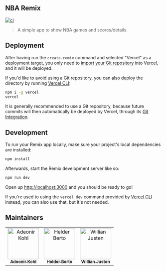 ## NBA Remix

[![ci](https://github.com/willianjusten/nba-remix/actions/workflows/ci.yml/badge.svg)](https://github.com/willianjusten/nba-remix/actions/workflows/ci.yml)

> A simple app to show NBA games and scores/details.

## Deployment

After having run the `create-remix` command and selected "Vercel" as a deployment target, you only need to [import your Git repository](https://vercel.com/new) into Vercel, and it will be deployed.

If you'd like to avoid using a Git repository, you can also deploy the directory by running [Vercel CLI](https://vercel.com/cli):

```sh
npm i -g vercel
vercel
```

It is generally recommended to use a Git repository, because future commits will then automatically be deployed by Vercel, through its [Git Integration](https://vercel.com/docs/concepts/git).

## Development

To run your Remix app locally, make sure your project's local dependencies are installed:

```sh
npm install
```

Afterwards, start the Remix development server like so:

```sh
npm run dev
```

Open up [http://localhost:3000](http://localhost:3000) and you should be ready to go!

If you're used to using the `vercel dev` command provided by [Vercel CLI](https://vercel.com/cli) instead, you can also use that, but it's not needed.

## Maintainers

<table>
  <tr>
    <td align="center">
      <a href="https://github.com/adeonir">
        <img src="https://avatars.githubusercontent.com/u/3428733?v=4?s=100" width="100px;" alt="Adeonir Kohl" />
        <br />
        <sub>
          <b>
            Adeonir Kohl
          </b>
        </sub>
      </a>
    </td>
    <td align="center">
      <a href="https://github.com/helderburato">
        <img src="https://avatars.githubusercontent.com/u/862575?v=4?s=100" width="100px;" alt="Helder Berto" />
        <br />
        <sub>
          <b>
            Helder Berto
          </b>
        </sub>
      </a>
    </td>
    <td align="center">
      <a href="https://github.com/willianjusten">
        <img src="https://avatars.githubusercontent.com/u/3991845?v=4?s=100" width="100px;" alt="Willian Justen" />
        <br />
        <sub>
          <b>
            Willian Justen
          </b>
        </sub>
      </a>
    </td>
  </tr>
</table>
